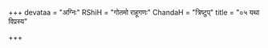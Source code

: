 +++
devataa = "अग्निः"
RShiH = "गोतमो राहूगणः"
ChandaH = "त्रिष्टुप्"
title = "०५ यथा विप्रस्य"

+++

